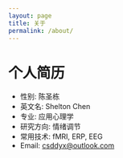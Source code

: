 ```yaml
---
layout: page
title: 关于
permalink: /about/
---
```


# 个人简历

* 性别: 陈圣栋
* 英文名: Shelton Chen
* 专业: 应用心理学
* 研究方向: 情绪调节
* 常用技术: fMRI, ERP, EEG
* Email: csddyx@outlook.com

